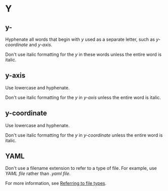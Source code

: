 # Y

## y-

Hyphenate all words that begin with *y* used as a separate letter, such as *y-coordinate* and *y-axis*.

Don't use italic formatting for the *y* in these words unless the entire word is italic.

## y-axis

Use lowercase and hyphenate.

Don't use italic formatting for the *y* in *y-axis* unless the entire word is italic.

## y-coordinate

Use lowercase and hyphenate.

Don't use italic formatting for the *y* in *y-coordinate* unless the entire word is italic.

## YAML

Don't use a filename extension to refer to a type of file. For example, use *YAML file* rather than *.yaml file*.

For more information, see [Referring to file types](//filenames.md).
